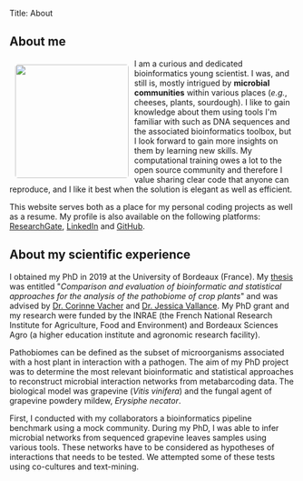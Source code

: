 Title: About


## About me

<img style="float: left; border-radius: 5px; margin: 10px; padding: 0;" width="200" height="200" src="{static}/images/head.jpg"> I am a curious and dedicated bioinformatics young scientist. I was, and still is, mostly intrigued by **microbial communities** within various places (_e.g._, cheeses, plants, sourdough). I like to gain knowledge about them using tools I'm familiar with such as DNA sequences and the associated bioinformatics toolbox, but I look forward to gain more insights on them by learning new skills.
My computational training owes a lot to the open source community and therefore I value sharing clear code that anyone can reproduce, and I like it best when the solution is elegant as well as efficient.

This website serves both as a place for my personal coding projects as well as a resume. My profile is also available on the following platforms: [<i class="ai-li ai ai-researchgate"></i> ResearchGate](https://www.researchgate.net/profile/Charlie_Pauvert), [<i class="fa-li fa fa-linkedin"></i> LinkedIn](https://www.linkedin.com/in/charliepauvert) and [<i class="fa-li fa fa-github"></i> GitHub](https://github.com/cpauvert).

## About my scientific experience

I obtained my PhD in 2019 at the University of Bordeaux (France). My [thesis](https://tel.archives-ouvertes.fr/tel-02452386/document) was entitled "_Comparison and evaluation of bioinformatic and statistical approaches for the analysis of the pathobiome of crop plants_" and was advised by [Dr. Corinne Vacher](https://corinnevacher.wordpress.com/) and [Dr. Jessica Vallance](https://www6.bordeaux-aquitaine.inrae.fr/sante-agroecologie-vignoble/Personnel/Ingenieurs/Jessica-Vallance). My PhD grant and my research were funded by the INRAE (the French National Research Institute for Agriculture, Food and Environment) and Bordeaux Sciences Agro (a higher education institute and agronomic research facility).

Pathobiomes can be defined as the subset of microorganisms associated with a host plant in interaction with a pathogen. 
The aim of my PhD project was to determine the most relevant bioinformatic and statistical approaches to reconstruct microbial interaction networks from metabarcoding data.  The biological model was grapevine (_Vitis vinifera_) and the fungal agent of grapevine powdery mildew, _Erysiphe necator_.

First, I conducted with my collaborators a bioinformatics pipeline benchmark using a mock community. During my PhD, I was able to infer microbial networks from sequenced grapevine leaves samples using various tools. These networks have to be considered as hypotheses of interactions that needs to be tested. We attempted some of these tests using co-cultures and text-mining.
